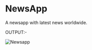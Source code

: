 # NewsApp
A newsapp with latest news worldwide.

OUTPUT:- 

![Newsapp](https://github.com/vjoshi29/NewsApp/assets/140043392/05846043-a099-4cf8-b4b2-87764b54a4ad)
